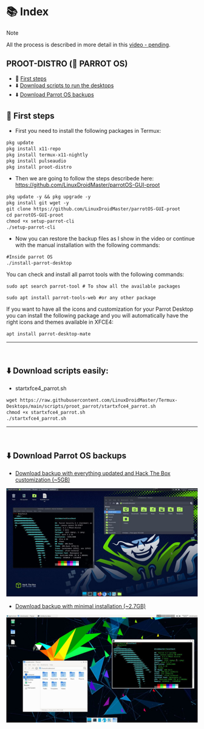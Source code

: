 # 📚 Index

> [!NOTE]  
> All the process is described in more detail in this [video - pending]().

## PROOT-DISTRO (🦜 PARROT OS)
* 🏁 [First steps](#first-steps-parrot-proot)
* ⬇️ [Download scripts to run the desktops](#easy-download-parrot-proot)
* ⬇️ [Download Parrot OS backups](#download-parrot-backups)

## 🏁 First steps <a name=first-steps-parrot-proot></a>

* First you need to install the following packages in Termux: 
```
pkg update
pkg install x11-repo
pkg install termux-x11-nightly
pkg install pulseaudio
pkg install proot-distro
```

* Then we are going to follow the steps describede here: https://github.com/LinuxDroidMaster/parrotOS-GUI-proot

```
pkg update -y && pkg upgrade -y
pkg install git wget -y
git clone https://github.com/LinuxDroidMaster/parrotOS-GUI-proot
cd parrotOS-GUI-proot
chmod +x setup-parrot-cli
./setup-parrot-cli
```

* Now you can restore the backup files as I show in the video or continue with the manual installation with the following commands: 
```
#Inside parrot OS
./install-parrot-desktop
```

You can check and install all parrot tools with the following commands: 
```
sudo apt search parrot-tool # To show all the available packages
```
```
sudo apt install parrot-tools-web #or any other package
```

If you want to have all the icons and customization for your Parrot Desktop you can install the following package and you will automatically have the right icons and themes available in XFCE4: 
```
apt install parrot-desktop-mate
```

---  
<br>

## ⬇️ Download scripts easily: <a name=easy-download-parrot-proot></a> 

* startxfce4_parrot.sh
```
wget https://raw.githubusercontent.com/LinuxDroidMaster/Termux-Desktops/main/scripts/proot_parrot/startxfce4_parrot.sh
chmod +x startxfce4_parrot.sh
./startxfce4_parrot.sh
```


---  
<br>

## ⬇️ Download Parrot OS backups <a name=download-parrot-backups></a> 

* [Download backup with everything updated and Hack The Box customization (~5GB)](https://mega.nz/file/1al3RQxa#1jbHkQQXx4h00eDAkzyTz3eHZgHYQ_qZzow570JCpk8)

<img src="/Documentation/images/parrot_htb_backup.jpg"/>

* [Download backup with minimal installation (~2.7GB)](https://mega.nz/file/xHVn1ARY#Zhz3lRGa_SSFF_XOLgiGZdyKdesQeGTt_m2sG1A71UI)

<img src="/Documentation/images/parrot_minimal_backup.jpg"/>